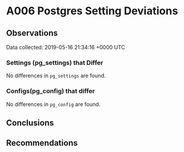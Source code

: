 # A006 Postgres Setting Deviations #

## Observations ##
Data collected: 2019-05-16 21:34:16 +0000 UTC  

### Settings (pg_settings) that Differ ###

No differences in `pg_settings` are found.

### Configs(pg_config) that differ ###

No differences in `pg_config` are found.



## Conclusions ##


## Recommendations ##


